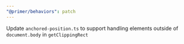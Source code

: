 ```yaml
---
"@primer/behaviors": patch
---
```


Update `anchored-position.ts` to support handling elements outside of `document.body` in `getClippingRect`
